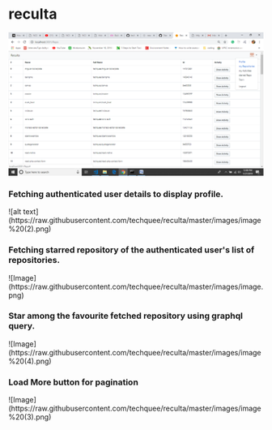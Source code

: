 # reculta

![Image](
        https://raw.githubusercontent.com/techquee/reculta/master/images/image%20(1).png
  )
 <h3>Fetching authenticated user details to display profile. </h3>
![alt text](https://raw.githubusercontent.com/techquee/reculta/master/images/image%20(2).png)
 <h3>Fetching starred repository of the authenticated user's list of repositories. </h3>
![Image](https://raw.githubusercontent.com/techquee/reculta/master/images/image.png)
 <h3>Star among the favourite fetched repository using graphql query. </h3>
![Image](https://raw.githubusercontent.com/techquee/reculta/master/images/image%20(4).png)
 <h3>Load More button for pagination </h3>
![Image](https://raw.githubusercontent.com/techquee/reculta/master/images/image%20(3).png)
